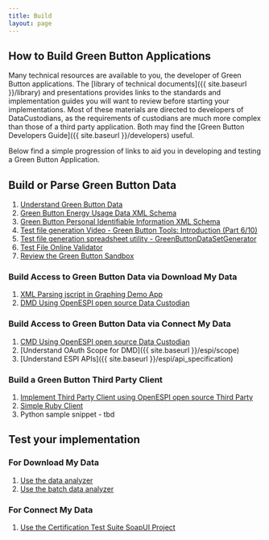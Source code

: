 ```yaml
---
title: Build
layout: page
---
```


## How to Build Green Button Applications


Many technical resources are available to you, the developer of Green Button applications. The [library of technical documents]({{ site.baseurl }}/library) and presentations provides links to the standards and implementation guides you will want to review before starting your implementations. Most of these materials are directed to developers of DataCustodians, as the requirements of custodians are much more complex than those of a third party application.  Both may find the [Green Button Developers Guide]({{ site.baseurl }}/developers) useful.

Below find a simple progression of links to aid you in developing and testing a Green Button Application.

<span class="anchor" id="data-custodian-development"></span>

## Build or Parse Green Button Data

1. [Understand Green Button Data](/developers)
2. [Green Button Energy Usage Data XML Schema](https://github.com/greenbuttonalliance/OpenESPI-Common-java/blob/master/etc/usage.xsd)
3. [Green Button Personal Identifiable Information XML Schema](https://github.com/greenbuttonalliance/OpenESPI-Common-java/blob/master/etc/retailcustomer.xsd)
4. [Test file generation Video - Green Button Tools: Introduction (Part 6/10)](/library/video)
5. [Test file generation spreadsheet utility - GreenButtonDataSetGenerator](https://github.com/greenbuttonalliance/OpenESPI-GreenbuttonDataSDK/tree/master/SampleDataGenerator)
6. [Test File Online Validator](http://dmdvalidator.greenbuttonalliance.org)
7. [Review the Green Button Sandbox](/developers/sandbox)

### Build Access to Green Button Data via Download My Data

1. [XML Parsing jscript in Graphing Demo App](https://github.com/greenbuttonalliance/OpenESPI-GreenbuttonDataSDK/tree/master/GreenButtonDemoPage)
2. [DMD Using OpenESPI open source Data Custodian](https://github.com/greenbuttonalliance/OpenESPI-Common-java)

### Build Access to Green Button Data via Connect My Data

1. [CMD Using OpenESPI open source Data Custodian](https://github.com/greenbuttonalliance/OpenESPI-DataCustodian-java)
1. [Understand OAuth Scope for DMD]({{ site.baseurl }}/espi/scope)
1. [Understand ESPI APIs]({{ site.baseurl }}/espi/api_specification)

### Build a Green Button Third Party Client
1. [Implement Third Party Client using OpenESPI open source Third Party](https://github.com/greenbuttonalliance/OpenESPI-ThirdParty-java)
2. [Simple Ruby Client](https://github.com/cew821/greenbutton)
3. Python sample snippet - tbd

## Test your implementation

### For Download My Data

1. [Use the data analyzer](http://www.greenbuttondata.org/greentest.aspx)
2. [Use the batch data analyzer](https://github.com/greenbuttonalliance/OpenESPI-GreenbuttonDataSDK/tree/master/GreenButtonBatchTest)

### For Connect My Data

1. [Use the Certification Test Suite SoapUI Project](https://github.com/greenbuttonalliance/OpenESPI-GreenButtonCMDTest)


